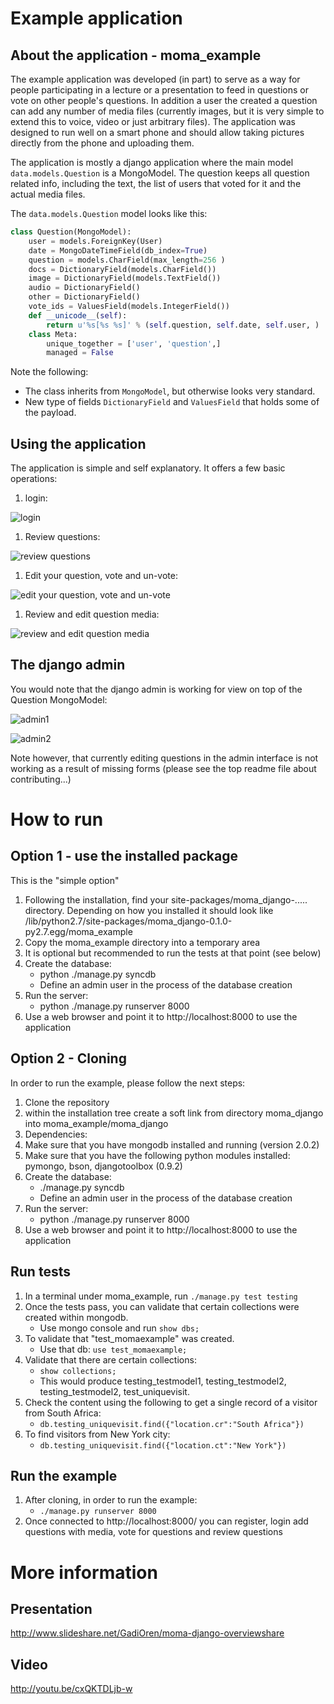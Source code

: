 Example application
===================
About the application - moma_example
------------------------------------
The example application was developed (in part) to serve as a way for people participating in a lecture or a presentation to feed in questions
or vote on other people's questions. In addition a user the created a question can add any number of media files (currently
images, but it is very simple to extend this to voice, video or just arbitrary files). The application was designed to run
well on a smart phone and should allow taking pictures directly from the phone and uploading them.

The application is mostly a django application where the main model `data.models.Question` is a MongoModel. The question keeps
all question related info, including the text, the list of users that voted for it and the actual media files.

The `data.models.Question` model looks like this:

```python
class Question(MongoModel):
    user = models.ForeignKey(User)
    date = MongoDateTimeField(db_index=True)
    question = models.CharField(max_length=256 )
    docs = DictionaryField(models.CharField())
    image = DictionaryField(models.TextField())
    audio = DictionaryField()
    other = DictionaryField()
    vote_ids = ValuesField(models.IntegerField())
    def __unicode__(self):
        return u'%s[%s %s]' % (self.question, self.date, self.user, )
    class Meta:
        unique_together = ['user', 'question',]
        managed = False
```

Note the following:
* The class inherits from `MongoModel`, but otherwise looks very standard.
* New type of fields `DictionaryField` and `ValuesField` that holds some of the payload.


Using the application
---------------------
The application is simple and self explanatory. It offers a few basic operations:

1. login:

 ![login](http://i.imgur.com/O4A2pZ2.png)

1. Review questions:

 ![review questions](http://i.imgur.com/qz1MIFM.png)

1. Edit your question, vote and un-vote:

 ![edit your question, vote and un-vote](http://i.imgur.com/dW2Ygqo.png)

1. Review and edit question media:

 ![review and edit question media](http://i.imgur.com/cBuv0Z5.png)

The django admin
----------------
You would note that the django admin is working for view on top of the Question MongoModel:

 ![admin1](http://i.imgur.com/YC6M3ni.png)

 ![admin2](http://i.imgur.com/UPWpH7f.png)

Note however, that currently editing questions in the admin interface is not working as a result of missing forms (please
see the top readme file about contributing...)


How to run
==========

Option 1 - use the installed package
-------
This is the "simple option"

1. Following the installation, find your site-packages/moma_django-..... directory. Depending on how you installed it should look like /lib/python2.7/site-packages/moma_django-0.1.0-py2.7.egg/moma_example
2. Copy the moma_example directory into a temporary area
3. It is optional but recommended to run the tests at that point (see below)
4. Create the database:
   * python ./manage.py syncdb
   * Define an admin user in the process of the database creation
5. Run the server:
   * python ./manage.py runserver 8000
6. Use a web browser and point it to http://localhost:8000 to use the application


Option 2 - Cloning
-------
In order to run the example, please follow the next steps:

1. Clone the repository
2. within the installation tree create a soft link from directory moma_django into moma_example/moma_django
3. Dependencies:
4. Make sure that you have mongodb installed and running (version 2.0.2)
5. Make sure that you have the following python modules installed: pymongo, bson, djangotoolbox (0.9.2)
6. Create the database:
   * ./manage.py syncdb
   * Define an admin user in the process of the database creation
7. Run the server:
   * python ./manage.py runserver 8000
8. Use a web browser and point it to http://localhost:8000 to use the application


Run tests
-----------
1. In a terminal under moma_example, run `./manage.py test testing`
1. Once the tests pass, you can validate that certain collections were created within mongodb.
   * Use mongo console and run `show dbs;`
1. To validate that "test_momaexample" was created.
   * Use that db: `use test_momaexample;`
1. Validate that there are certain collections:
   * `show collections;`
   * This would produce testing_testmodel1, testing_testmodel2, testing_testmodel2, test_uniquevisit.
1. Check the content using the following to get a single record of a visitor from South Africa:
   * `db.testing_uniquevisit.find({"location.cr":"South Africa"})`
1. To find visitors from New York city:
   * `db.testing_uniquevisit.find({"location.ct":"New York"})`

Run the example
-----------
1. After cloning, in order to run the example:
   * `./manage.py runserver 8000`
1. Once connected to http://localhost:8000/ you can register, login add questions with media, vote for questions and
   review questions

More information
================
Presentation
------------
http://www.slideshare.net/GadiOren/moma-django-overviewshare

Video
-----
http://youtu.be/cxQKTDLjb-w
